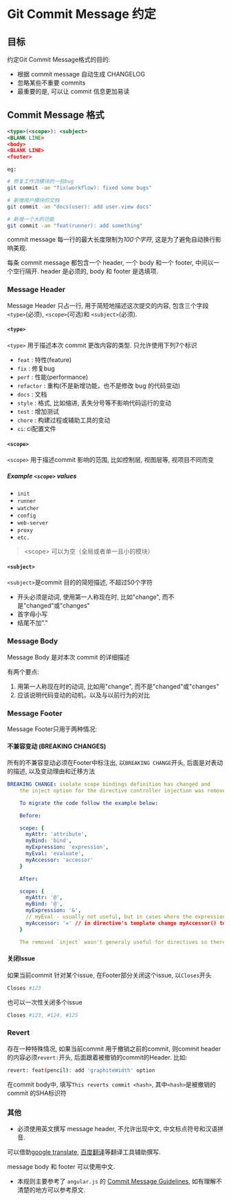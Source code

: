 # Git Commit Message 约定

## 目标

约定Git Commit Message格式的目的:

- 根据 commit message 自动生成 CHANGELOG
- 忽略某些不重要 commits
- 最重要的是, 可以让 commit 信息更加易读

## Commit Message 格式

```xml
<type>(<scope>): <subject>
<BLANK LINE>
<body>
<BLANK LINE>
<footer>
```

`eg:`

```bash
# 修复工作流模块的一些bug
git commit -am "fix(workflow): fixed some bugs"

# 新增用户模块的文档
git commit -am "docs(user): add user.view docs"

# 新增一个大的功能
git commit -am "feat(runner): add something"
```

commit message 每一行的最大长度限制为*100个字符*, 这是为了避免自动换行影响美观.

每条 commit message 都包含一个 header, 一个 body 和一个 footer, 中间以一个空行隔开. header 是必须的, body 和 footer 是选填项.

### Message Header

Message Header 只占一行, 用于简短地描述这次提交的内容, 包含三个字段`<type>`(必须), `<scope>`(可选)和 `<subject>`(必须).

#### `<type>`

`<type>` 用于描述本次 commit 更改内容的类型. 只允许使用下列7个标识

- `feat` : 特性(feature)
- `fix` : 修复bug
- `perf` : 性能(performance)
- `refactor` : 重构(不是新增功能，也不是修改 bug 的代码变动)
- `docs` : 文档
- `style` : 格式, 比如缩进, 丢失分号等不影响代码运行的变动
- `test` : 增加测试
- `chore` : 构建过程或辅助工具的变动
- `ci`: ci配置文件

#### `<scope>`

`<scope>` 用于描述commit 影响的范围, 比如控制层, 视图层等, 视项目不同而变

##### Example `<scope>` values

- `init`
- `runner`
- `watcher`
- `config`
- `web-server`
- `proxy`
- `etc.`

> \<scope\> 可以为空（全局或者单一且小的模块）

#### `<subject>`

`<subject>`是commit 目的的简短描述, 不超过50个字符

- 开头必须是动词, 使用第一人称现在时, 比如"change", 而不是"changed"或"changes"
- 首字母小写
- 结尾不加"."

### Message Body

Message Body 是对本次 commit 的详细描述

有两个要点:

1. 用第一人称现在时的动词, 比如用"change", 而不是"changed"或"changes"
2. 应该说明代码变动的动机，以及与以前行为的对比

### Message Footer

Message Footer只用于两种情况:

#### 不兼容变动 (BREAKING CHANGES)

所有的不兼容变动必须在Footer中标注出, 以`BREAKING CHANGE`开头, 后面是对表动的描述, 以及变动理由和迁移方法

```yml
BREAKING CHANGE: isolate scope bindings definition has changed and
    the inject option for the directive controller injection was removed.

    To migrate the code follow the example below:

    Before:

    scope: {
      myAttr: 'attribute',
      myBind: 'bind',
      myExpression: 'expression',
      myEval: 'evaluate',
      myAccessor: 'accessor'
    }

    After:

    scope: {
      myAttr: '@',
      myBind: '@',
      myExpression: '&',
      // myEval - usually not useful, but in cases where the expression is assignable, you can use '='
      myAccessor: '=' // in directive's template change myAccessor() to myAccessor
    }

    The removed `inject` wasn't generaly useful for directives so there should be no code using it.

```

#### 关闭Issue

如果当前commit 针对某个issue, 在Footer部分关闭这个issue, 以`Closes`开头

```bash
Closes #123
```

也可以一次性关闭多个issue

```bash
Closes #123, #124, #125
```

### Revert

存在一种特殊情况, 如果当前commit 用于撤销之前的commit, 则commit header的内容必须`revert:`开头, 后面跟着被撤销的commit的Header.
比如:

```bash
revert: feat(pencil): add 'graphiteWidth' option
```

在commit body中, 填写`This reverts commit <hash>`, 其中`<hash>`是被撤销的commit 的SHA标识符

### 其他

- 必须使用英文撰写 message header, 不允许出现中文, 中文标点符号和汉语拼音.

可以借助[google translate](https://translate.google.com/), [百度翻译](http://fanyi.baidu.com/)等翻译工具辅助撰写.

message body 和 footer 可以使用中文.

- 本规则主要参考了 `angular.js` 的 [Commit Message Guidelines](https://github.com/angular/angular.js/blob/master/CONTRIBUTING.md#commit), 如有理解不清楚的地方可以参考原文.
